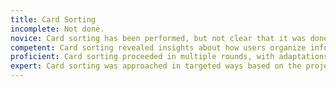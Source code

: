 ```yaml
---
title: Card Sorting
incomplete: Not done.
novice: Card sorting has been performed, but not clear that it was done in a way to reduce bias and uncover users' mental models of content.
competent: Card sorting revealed insights about how users organize information and informed decisions about navigation and content hierarchy.
proficient: Card sorting proceeded in multiple rounds, with adaptations made as necessary. Clear connections were made between the results of sorting activities and the design of navigation and content hierarchy.
expert: Card sorting was approached in targeted ways based on the project, with the method refined to match the needs and context of the work. No doubt is left about why this work was done or what its value in informing the quality of the design.
---
```


